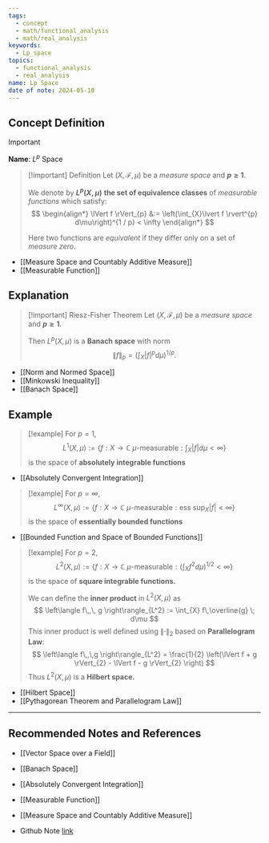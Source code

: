 ```yaml
---
tags:
  - concept
  - math/functional_analysis
  - math/real_analysis
keywords:
  - Lp_space
topics:
  - functional_analysis
  - real_analysis
name: Lp Space
date of note: 2024-05-10
---
```


## Concept Definition

>[!important]
>**Name**:  $L^p$ Space

>[!important] Definition
>Let $(X, \mathscr{F}, \mu)$ be a *measure space* and **$p\ge 1$**. 
>
>We denote by **$L^{p}(X, \mu)$** **the set of equivalence classes** of *measurable functions* which satisfy:
>$$
> \begin{align*}
> \lVert f \rVert_{p} &:= \left(\int_{X}\lvert f \rvert^{p}  d\mu\right)^{1 / p} < \infty
> \end{align*} 
>$$
>
>Here two functions are *equivalent* if they differ only on a set of *measure zero*.

- [[Measure Space and Countably Additive Measure]]
- [[Measurable Function]]



## Explanation

>[!important] Riesz-Fisher Theorem
>Let $(X, \mathscr{F}, \mu)$ be a *measure space* and **$p\ge 1$**. 
>
>Then $L^p(X, \mu)$ is a **Banach space** with norm $$\lVert f \rVert_{p} = \left(\int_{X} |f|^p d\mu \right)^{1 / p}.$$

- [[Norm and Normed Space]]
- [[Minkowski Inequality]]
- [[Banach Space]]


## Example

>[!example]
>For $p=1$, $$L^1(X, \mu) := \left\{ f: X \to \mathbb{C} \text{ $\mu$-measurable}: \int_{X}|f| d\mu < \infty \right\} $$ is the space of **absolutely integrable functions** 

- [[Absolutely Convergent Integration]]

>[!example]
>For $p=\infty$, $$L^{\infty}(X, \mu) := \left\{ f: X \to \mathbb{C} \text{ $\mu$-measurable}: \text{ess }\sup_{X}|f| < \infty \right\} $$ is the space of **essentially bounded functions** 

- [[Bounded Function and Space of Bounded Functions]]

>[!example]
>For $p=2$, $$L^{2}(X, \mu) := \left\{ f: X \to \mathbb{C} \text{ $\mu$-measurable}: \left(\int_{X} f^2 d\mu\right)^{1 / 2} < \infty \right\} $$ is the space of **square integrable functions.**
>
>We can define the **inner product** in $L^2(X, \mu)$ as 
>$$
>\left\langle  f\,,\, g   \right\rangle_{L^2} := \int_{X} f\,\overline{g} \; d\mu
>$$
>This inner product is well defined using $\lVert \cdot \rVert_{2}$ based on **Parallelogram Law**:
>$$
>\left\langle  f\,,\,g    \right\rangle_{L^2} = \frac{1}{2} \left(\lVert f + g \rVert_{2} - \lVert f - g \rVert_{2} \right) 
>$$
>Thus $L^2(X, \mu)$ is a **Hilbert space.**

- [[Hilbert Space]]
- [[Pythagorean Theorem and Parallelogram Law]]






-----------
##  Recommended Notes and References

- [[Vector Space over a Field]]
- [[Banach Space]]

- [[Absolutely Convergent Integration]]
- [[Measurable Function]]
- [[Measure Space and Countably Additive Measure]]


- Github Note [link](https://github.com/TianpeiLuke/SelfStudyNotes/tree/master/self-study/probability_and_measure_theory)